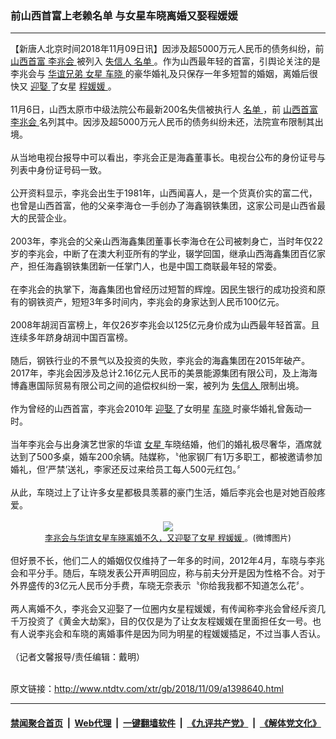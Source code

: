 ### 前山西首富上老赖名单 与女星车晓离婚又娶程媛媛
------------------------

<div class="wysiwyg">
 【新唐人北京时间2018年11月09日讯】因涉及超5000万元人民币的债务纠纷，前
 <a href="http://www.ntdtv.com/xtr/gb/articlelistbytag_山西首富.html" target="_blank">
  山西首富
 </a>
 <a href="http://www.ntdtv.com/xtr/gb/articlelistbytag_李兆会.html" target="_blank">
  李兆会
 </a>
 被列入
 <a href="http://www.ntdtv.com/xtr/gb/articlelistbytag_失信人.html" target="_blank">
  失信人
 </a>
 <a href="http://www.ntdtv.com/xtr/gb/articlelistbytag_名单.html" target="_blank">
  名单
 </a>
 。作为山西最年轻的首富，引舆论关注的是李兆会与
 <a href="http://www.ntdtv.com/xtr/gb/articlelistbytag_华谊兄弟.html" target="_blank">
  华谊兄弟
 </a>
 <a href="http://www.ntdtv.com/xtr/gb/articlelistbytag_女星.html" target="_blank">
  女星
 </a>
 <a href="http://www.ntdtv.com/xtr/gb/articlelistbytag_车晓.html" target="_blank">
  车晓
 </a>
 的豪华婚礼及只保存一年多短暂的婚姻，离婚后很快又
 <a href="http://www.ntdtv.com/xtr/gb/articlelistbytag_迎娶.html" target="_blank">
  迎娶
 </a>
 了女星
 <a href="http://www.ntdtv.com/xtr/gb/articlelistbytag_程媛媛.html" target="_blank">
  程媛媛
 </a>
 。
 <br/>
 <br/>
 11月6日，山西太原市中级法院公布最新200名失信被执行人
 <a href="http://www.ntdtv.com/xtr/gb/articlelistbytag_名单.html" target="_blank">
  名单
 </a>
 ，前
 <a href="http://www.ntdtv.com/xtr/gb/articlelistbytag_山西首富.html" target="_blank">
  山西首富
 </a>
 <a href="http://www.ntdtv.com/xtr/gb/articlelistbytag_李兆会.html" target="_blank">
  李兆会
 </a>
 名列其中。因涉及超5000万元人民币的债务纠纷未还，法院宣布限制其出境。
 <br/>
 <br/>
 从当地电视台报导中可以看出，李兆会正是海鑫董事长。电视台公布的身份证号与列表中身份证号码一致。
 <br/>
 <br/>
 公开资料显示，李兆会出生于1981年，山西闻喜人，是一个货真价实的富二代，也曾是山西首富，他的父亲李海仓一手创办了海鑫钢铁集团，这家公司是山西省最大的民营企业。
 <br/>
 <br/>
 2003年，李兆会的父亲山西海鑫集团董事长李海仓在公司被刺身亡，当时年仅22岁的李兆会，中断了在澳大利亚所有的学业，辍学回国，继承山西海鑫集团百亿家产，担任海鑫钢铁集团新一任掌门人，也是中国工商联最年轻的常委。
 <br/>
 <br/>
 在李兆会的执掌下，海鑫集团也曾经历过短暂的辉煌。因民生银行的成功投资和原有的钢铁资产，短短3年多时间内，李兆会的身家达到人民币100亿元。
 <br/>
 <br/>
 2008年胡润百富榜上，年仅26岁李兆会以125亿元身价成为山西最年轻首富。且连续多年跻身胡润中国百富榜。
 <br/>
 <br/>
 随后，钢铁行业的不景气以及投资的失败，李兆会的海鑫集团在2015年破产。2017年，李兆会因涉及总计2.16亿元人民币的美景能源集团有限公司，及上海海博鑫惠国际贸易有限公司之间的追偿权纠纷一案，被列为
 <a href="http://www.ntdtv.com/xtr/gb/articlelistbytag_失信人.html" target="_blank">
  失信人
 </a>
 限制出境。
 <br/>
 <br/>
 作为曾经的山西首富，李兆会2010年
 <a href="http://www.ntdtv.com/xtr/gb/articlelistbytag_迎娶.html" target="_blank">
  迎娶
 </a>
 了女明星
 <a href="http://www.ntdtv.com/xtr/gb/articlelistbytag_车晓.html" target="_blank">
  车晓
 </a>
 时豪华婚礼曾轰动一时。
 <br/>
 <br/>
 当年李兆会与出身演艺世家的华谊
 <a href="http://www.ntdtv.com/xtr/gb/articlelistbytag_女星.html" target="_blank">
  女星
 </a>
 车晓结婚，他们的婚礼极尽奢华，酒席就达到了500多桌，婚车200余辆。陆媒称，〝他家钢厂有1万多职工，都被邀请参加婚礼，但‘严禁’送礼，李家还反过来给员工每人500元红包。〞
 <br/>
 <br/>
 从此，车晓过上了让许多女星都极具羡慕的豪门生活，婚后李兆会也是对她百般疼爱。
 <br/>
 <center>
  <br/>
  <a href="http://imgs.ntdtv.com/pic/2018/11-9/p9118102a492277049.jpg" target="_blank">
   <img border="0" src="http://imgs.ntdtv.com/pic/2018/11-9/p9118102a492277049-ss.jpg"/>
   <br/>
   <font size="-1">
    李兆会与华谊女星车晓离婚不久，又迎娶了女星
    <a href="http://www.ntdtv.com/xtr/gb/articlelistbytag_程媛媛.html" target="_blank">
     程媛媛
    </a>
    。(微博图片)
   </font>
  </a>
  <br/>
 </center>
 <br/>
 但好景不长，他们二人的婚姻仅仅维持了一年多的时间，2012年4月，车晓与李兆会和平分手。随后，车晓发表公开声明回应，称与前夫分开是因为性格不合。对于外界盛传的3亿元人民币分手费，车晓无奈表示〝你给我我都不知道怎么花〞。
 <br/>
 <br/>
 两人离婚不久，李兆会又迎娶了一位圈内女星程媛媛，有传闻称李兆会曾经斥资几千万投资了《黄金大劫案》，目的仅仅是为了让女友程媛媛在里面担任女一号。也有人说李兆会和车晓的离婚事件是因为同为明星的程媛媛插足，不过当事人否认。
 <br/>
 <br/>
 （记者文馨报导/责任编辑：戴明）
 <br/>
</div>

<br/>原文链接：http://www.ntdtv.com/xtr/gb/2018/11/09/a1398640.html


------------------------
#### [禁闻聚合首页](https://github.com/gfw-breaker/banned-news/blob/master/README.md) &nbsp;|&nbsp; [Web代理](https://github.com/gfw-breaker/open-proxy/blob/master/README.md) &nbsp;|&nbsp; [一键翻墙软件](https://github.com/gfw-breaker/nogfw/blob/master/README.md) &nbsp;|&nbsp; [《九评共产党》](https://github.com/gfw-breaker/9ping.md/blob/master/README.md#九评之一评共产党是什么) &nbsp;|&nbsp; [《解体党文化》](https://github.com/gfw-breaker/jtdwh.md/blob/master/README.md#绪论)